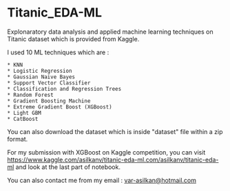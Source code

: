 # Titanic_EDA-ML
Explonaratory data analysis and applied machine learning techniques on Titanic dataset which is provided from Kaggle. 

I used 10 ML techniques which are :

    * KNN
    * Logistic Regression
    * Gaussian Naive Bayes
    * Support Vector Classifier
    * Classification and Regression Trees
    * Random Forest
    * Gradient Boosting Machine
    * Extreme Gradient Boost (XGBoost)
    * Light GBM
    * CatBoost
    
You can also download the dataset which is inside "dataset" file within a zip format.

For my submission with XGBoost on Kaggle competition, you can visit https://www.kaggle.com/asilkanv/titanic-eda-ml.com/asilkanv/titanic-eda-ml and look at the last part of notebook.

You can also contact me from my email : var-asilkan@hotmail.com 
